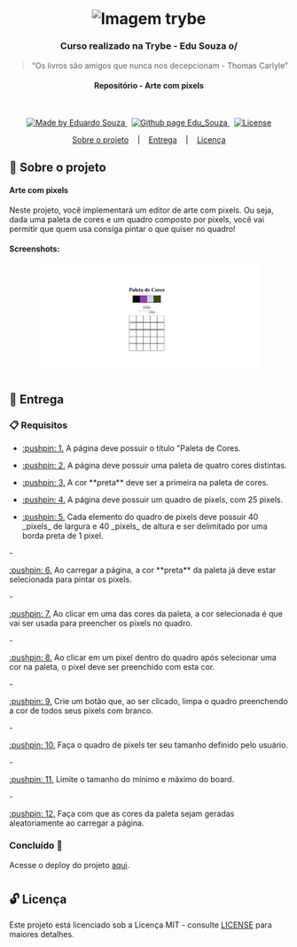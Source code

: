 <h1 align="center">
  <img align="center" alt="Imagem trybe" src="https://i.ibb.co/d4W2x4g/trybe.png" width="300px" />
</h1>

<h3 align="center">
  Curso realizado na Trybe - Edu Souza o/
</h3>

<blockquote align="center">“Os livros são amigos que nunca nos decepcionam - Thomas Carlyle”</blockquote>

<h4 align="center">
  Repositório -  Arte com pixels
</h4>

<br/>

<p align="center">
  <a href="https://github.com/EduSouza-programmer"    target="_blank">
    <img alt="Made by Eduardo Souza" src="https://img.shields.io/badge/made%20by-Edu%20Souza-%23F8952D">
  </a>&nbsp;
  <a href="https://edusouza-programmer.github.io/" target="_blank">
    <img alt="Github page Edu_Souza " src="https://img.shields.io/badge/Github%20page-Edu_Souza-orange">
  </a>&nbsp;
  <a href="#" >
    <img alt="License" src="https://img.shields.io/badge/license-MIT-%23F8952D">
  </a>
</p>

<p align="center">
  <a href="#rocket-Sobre-o-projeto">Sobre o projeto</a>&nbsp; &nbsp; |&nbsp; &nbsp;
  <a href="#postbox-Entrega"">Entrega</a>&nbsp; &nbsp; |&nbsp; &nbsp;
  <a href="#unlock-Licença">Licença</a>
</p>

## :rocket: Sobre o projeto

####  Arte com pixels

Neste projeto, você implementará um editor de arte com pixels. Ou seja, dada uma paleta de cores e um quadro composto por pixels, você vai permitir que quem usa consiga pintar o que quiser no quadro!

#### Screenshots:

<p align=center >
  <img height="200px"  src="./img/home_desktop.png"> &nbsp;
</p>

## :postbox: Entrega

### :clipboard: Requisitos

- <p><a href="#1"> :pushpin: 1.</a> A página deve possuir o título "Paleta de Cores.</p>
- <p><a href="#2"> :pushpin: 2.</a> A página deve possuir uma paleta de quatro cores distintas.</p>
- <p><a href="#3"> :pushpin: 3.</a> A cor **preta** deve ser a primeira na paleta de cores.</p>
- <p><a href="#4"> :pushpin: 4.</a> A página deve possuir um quadro de pixels, com 25 pixels.</p>
- <p><a href="#5"> :pushpin: 5.</a> Cada elemento do quadro de pixels deve possuir 40 _pixels_ de largura e 40 _pixels_ de altura e ser delimitado por uma borda preta de 1 pixel.
</p>
- <p><a href="#6"> :pushpin: 6.</a> Ao carregar a página, a cor **preta** da paleta já deve estar selecionada para pintar os pixels.</p>
- <p><a href="#7"> :pushpin: 7.</a> Ao clicar em uma das cores da paleta, a cor selecionada é que vai ser usada para preencher os pixels no quadro.</p>
- <p><a href="#8"> :pushpin: 8.</a> Ao clicar em um pixel dentro do quadro após selecionar uma cor na paleta, o pixel deve ser preenchido com esta cor.</p>
- <p><a href="#9"> :pushpin: 9.</a> Crie um botão que, ao ser clicado, limpa o quadro preenchendo a cor de todos seus pixels com branco.</p>
- <p><a href="#10"> :pushpin: 10.</a> Faça o quadro de pixels ter seu tamanho definido pelo usuário.</p>
- <p><a href="#11"> :pushpin: 11.</a> Limite o tamanho do mínimo e máximo do board.</p>
- <p><a href="#12"> :pushpin: 12.</a> Faça com que as cores da paleta sejam geradas aleatoriamente ao carregar a página.</p>


### Concluído :rocket:

Acesse o deploy do projeto [aqui](https://edusouza-programmer.github.io/Trybe_Projeto_5-5_Edu_Souza/).

#
## :unlock: Licença

Este projeto está licenciado sob a Licença MIT - consulte [LICENSE](https://opensource.org/licenses/MIT) para maiores detalhes.
